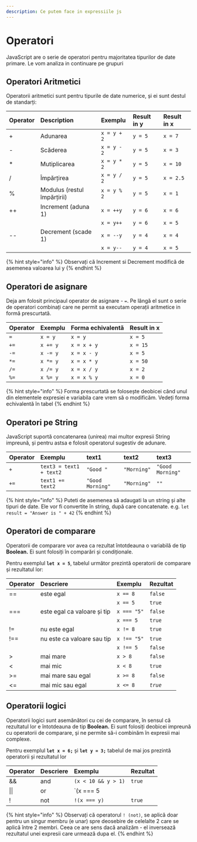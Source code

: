 ```yaml
---
description: Ce putem face in expressiile js
---
```


# Operatori

JavaScript are o serie de operatori pentru majoritatea tipurilor de date primare. Le vom analiza in continuare pe grupuri

## Operatori Aritmetici

Operatorii aritmetici sunt pentru tipurile de date numerice, și ei sunt destul de standarți:



| Operator | Description | Exemplu | Result in y | Result in x |
| :--- | :--- | :--- | :--- | :--- |
| + | Adunarea | `x = y + 2` | `y = 5` | `x = 7` |
| - | Scăderea | `x = y - 2` | `y = 5` | `x = 3` |
| \* | Mutiplicarea | `x = y * 2` | `y = 5` | `x = 10` |
| / | Împărțirea | `x = y / 2` | `y = 5` | `x = 2.5` |
| % | Modulus \(restul împărțirii\) | `x = y % 2` | `y = 5` | `x = 1` |
| ++ | Increment \(aduna 1\) | `x = ++y` | `y = 6` | `x = 6` |
|   |   | `x = y++` | `y = 6` | `x = 5` |
| -- | Decrement \(scade 1\) | `x = --y` | `y = 4` | `x = 4` |
|   |   | `x = y--` | `y = 4` | `x = 5` |

{% hint style="info" %}
Observați că Increment si Decrement modifică de asemenea valoarea lui y
{% endhint %}

## Operatori de asignare

Deja am folosit principaul operator de asignare - `=`. Pe lângă el sunt o serie de operatori combinați care ne permit sa executam operații aritmetice in formă prescurtată.

| Operator | Exemplu | Forma echivalentă | Result in x |
| :--- | :--- | :--- | :--- |
| `=` | `x = y` | `x = y` | `x = 5` |
| `+=` | `x += y` | `x = x + y` | `x = 15` |
| `-=` | `x -= y` | `x = x - y` | `x = 5` |
| `*=` | `x *= y` | `x = x * y` | `x = 50` |
| `/=` | `x /= y` | `x = x / y` | `x = 2` |
| `%=` | `x %= y` | `x = x % y` | `x = 0` |

{% hint style="info" %}
Forma prescurtată se folosește deobicei când unul din elementele expresiei e variabila care vrem să o modificăm. Vedeți forma echivalentă în tabel
{% endhint %}

## Operatori pe String

JavaScript suportă concatenarea \(unirea\) mai multor expresii String impreună, și pentru astsa e folosit operatorul sugestiv de adunare.

| Operator | Exemplu | text1 | text2 | text3 |
| :--- | :--- | :--- | :--- | :--- |
| `+` | `text3 = text1 + text2` | `"Good "` | `"Morning"` |  `"Good Morning"` |
| `+=` | `text1 += text2` | `"Good Morning"` | `"Morning"` | `""` |

{% hint style="info" %}
Puteti de asemenea să adaugati la un string și alte tipuri de date. Ele vor fi convertite în string, după care concatenate. e.g. `let result = "Answer is " + 42`
{% endhint %}

## Operatori de comparare

Operatorii de comparare vor avea ca rezultat întotdeauna o variabilă de tip **Boolean.** Ei sunt folosiți în comparări și condiționale.

Pentru exemplul **`let x = 5`**, tabelul următor prezintă operatorii de comparare și rezultatul lor:

| Operator | Descriere | Exemplu | Rezultat |
| :--- | :--- | :--- | :--- |
| == | este egal | `x == 8` | `false` |
|   |   | `x == 5` | `true` |
| === | este egal ca valoare și tip | `x === "5"` | `false` |
|    |   | `x === 5` | `true` |
| != | nu este egal | `x != 8` | `true` |
| !== | nu este ca valoare sau tip | `x !== "5"` | `true` |
|   |    | `x !== 5` | `false` |
| &gt; | mai mare | `x > 8` | `false` |
| &lt; | mai mic | `x < 8` | `true` |
| &gt;= | mai mare sau egal | `x >= 8` | `false` |
| &lt;= | mai mic sau egal | `x <= 8` | _`true`_ |

## Operatorii logici

Operatorii logici sunt asemănători cu cei de comparare, în sensul că rezultatul lor e întotdeauna de tip **Boolean.** Ei sunt folosiți deobicei impreună cu operatorii de comparare, și ne permite să-i combinăm în expresii mai complexe.

Pentru exemplul **`let x = 6;`** și **`let y = 3;`** tabelul de mai jos prezintă operatorii și rezultatul lor

| Operator | Descriere | Exemplu | Rezultat |
| :--- | :--- | :--- | :--- |
| && | and | `(x < 10 && y > 1)` | `true` |
| \|\| | or | `(x === 5 || y === 5)` | `false` |
| ! | not | `!(x === y)` | `true` |

{% hint style="info" %}
Observați că operatorul `! (not)`, se aplică doar pentru un singur membru \(e unar\) spre deosebire de celelalte 2 care se aplică între 2 membri. Ceea ce are sens dacă analizăm - el inversează rezultatul unei expresii care urmează dupa el.
{% endhint %}

